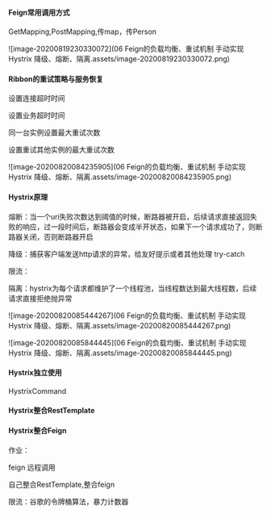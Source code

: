 #### Feign常用调用方式

GetMapping,PostMapping,传map，传Person

![image-20200819230330072](06 Feign的负载均衡、重试机制 手动实现 Hystrix 降级、熔断、隔离.assets/image-20200819230330072.png)

#### Ribbon的重试策略与服务恢复

设置连接超时时间

设置业务超时时间

同一台实例设置最大重试次数

设置重试其他实例的最大重试次数

![image-20200820084235905](06 Feign的负载均衡、重试机制 手动实现 Hystrix 降级、熔断、隔离.assets/image-20200820084235905.png)

#### Hystrix原理



熔断：当一个uri失败次数达到阈值的时候，断路器被开启，后续请求直接返回失败的响应，过一段时间后，断路器会变成半开状态，如果下一个请求成功了，则断路器关闭，否则断路器开启

降级：捕获客户端发送http请求的异常，给友好提示或者其他处理 try-catch

限流：

隔离：hystrix为每个请求都维护了一个线程池，当线程数达到最大线程数，后续请求直接拒绝抛异常

![image-20200820085444267](06 Feign的负载均衡、重试机制 手动实现 Hystrix 降级、熔断、隔离.assets/image-20200820085444267.png)

![image-20200820085844445](06 Feign的负载均衡、重试机制 手动实现 Hystrix 降级、熔断、隔离.assets/image-20200820085844445.png)



#### Hystrix独立使用

HystrixCommand

#### Hystrix整合RestTemplate

#### Hystrix整合Feign

作业：

feign 远程调用

自己整合RestTemplate,整合feign

限流：谷歌的令牌桶算法，暴力计数器